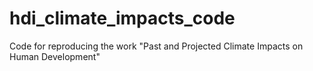 # hdi_climate_impacts_code
Code for reproducing the work "Past and Projected Climate Impacts on Human Development"
